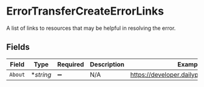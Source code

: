 # ErrorTransferCreateErrorLinks

A list of links to resources that may be helpful in resolving the error.


## Fields

| Field                                     | Type                                      | Required                                  | Description                               | Example                                   |
| ----------------------------------------- | ----------------------------------------- | ----------------------------------------- | ----------------------------------------- | ----------------------------------------- |
| `About`                                   | **string*                                 | :heavy_minus_sign:                        | N/A                                       | https://developer.dailypay.com/tag/Errors |